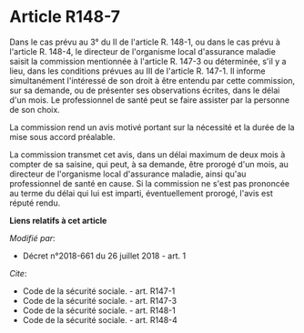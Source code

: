 # Article R148-7

Dans le cas prévu au 3° du II de l'article R. 148-1, ou dans le cas prévu à l'article R. 148-4, le directeur de l'organisme
local d'assurance maladie saisit la commission mentionnée à l'article R. 147-3 ou déterminée, s'il y a lieu, dans les
conditions prévues au III de l'article R. 147-1. Il informe simultanément l'intéressé de son droit à être entendu par cette
commission, sur sa demande, ou de présenter ses observations écrites, dans le délai d'un mois. Le professionnel de santé peut
se faire assister par la personne de son choix. 

La commission rend un avis motivé portant sur la nécessité et la durée de la mise sous accord préalable. 

La commission transmet cet avis, dans un délai maximum de deux mois à compter de sa saisine, qui peut, à sa demande, être
prorogé d'un mois, au directeur de l'organisme local d'assurance maladie, ainsi qu'au professionnel de santé en cause. Si la
commission ne s'est pas prononcée au terme du délai qui lui est imparti, éventuellement prorogé, l'avis est réputé rendu.

**Liens relatifs à cet article**

_Modifié par_:

  - Décret n°2018-661 du 26 juillet 2018 - art. 1

_Cite_:

  - Code de la sécurité sociale. - art. R147-1
  - Code de la sécurité sociale. - art. R147-3
  - Code de la sécurité sociale. - art. R148-1
  - Code de la sécurité sociale. - art. R148-4
